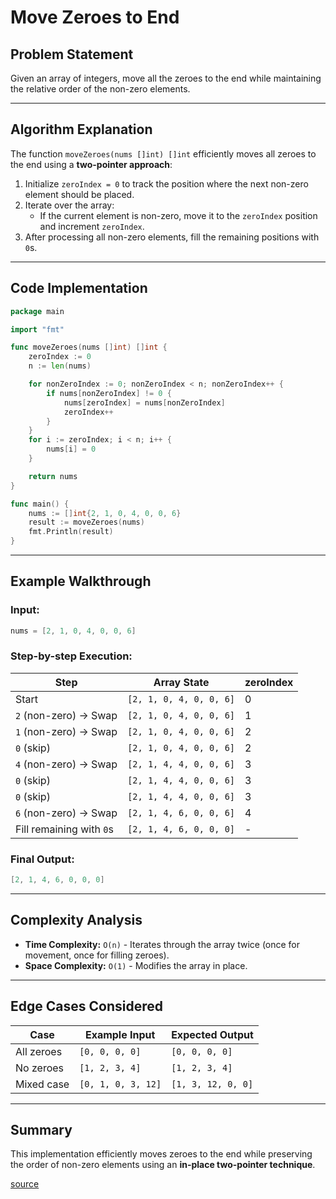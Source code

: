 # Move Zeroes to End

## Problem Statement
Given an array of integers, move all the zeroes to the end while maintaining the relative order of the non-zero elements.

---

## Algorithm Explanation

The function `moveZeroes(nums []int) []int` efficiently moves all zeroes to the end using a **two-pointer approach**:

1. Initialize `zeroIndex = 0` to track the position where the next non-zero element should be placed.
2. Iterate over the array:
   - If the current element is non-zero, move it to the `zeroIndex` position and increment `zeroIndex`.
3. After processing all non-zero elements, fill the remaining positions with `0`s.

---

## Code Implementation

```go
package main

import "fmt"

func moveZeroes(nums []int) []int {
	zeroIndex := 0
	n := len(nums)

	for nonZeroIndex := 0; nonZeroIndex < n; nonZeroIndex++ {
		if nums[nonZeroIndex] != 0 {
			nums[zeroIndex] = nums[nonZeroIndex]
			zeroIndex++
		}
	}
	for i := zeroIndex; i < n; i++ {
		nums[i] = 0
	}

	return nums
}

func main() {
	nums := []int{2, 1, 0, 4, 0, 0, 6}
	result := moveZeroes(nums)
	fmt.Println(result)
}
```

---

## Example Walkthrough
### Input:
```go
nums = [2, 1, 0, 4, 0, 0, 6]
```

### Step-by-step Execution:
| Step | Array State | zeroIndex |
|------|------------|------------|
| Start | `[2, 1, 0, 4, 0, 0, 6]` | 0 |
| `2` (non-zero) → Swap | `[2, 1, 0, 4, 0, 0, 6]` | 1 |
| `1` (non-zero) → Swap | `[2, 1, 0, 4, 0, 0, 6]` | 2 |
| `0` (skip) | `[2, 1, 0, 4, 0, 0, 6]` | 2 |
| `4` (non-zero) → Swap | `[2, 1, 4, 4, 0, 0, 6]` | 3 |
| `0` (skip) | `[2, 1, 4, 4, 0, 0, 6]` | 3 |
| `0` (skip) | `[2, 1, 4, 4, 0, 0, 6]` | 3 |
| `6` (non-zero) → Swap | `[2, 1, 4, 6, 0, 0, 6]` | 4 |
| Fill remaining with `0`s | `[2, 1, 4, 6, 0, 0, 0]` | - |

### **Final Output:**
```go
[2, 1, 4, 6, 0, 0, 0]
```

---

## Complexity Analysis
- **Time Complexity:** `O(n)` - Iterates through the array twice (once for movement, once for filling zeroes).
- **Space Complexity:** `O(1)` - Modifies the array in place.

---

## Edge Cases Considered
| Case | Example Input | Expected Output |
|------|--------------|----------------|
| All zeroes | `[0, 0, 0, 0]` | `[0, 0, 0, 0]` |
| No zeroes | `[1, 2, 3, 4]` | `[1, 2, 3, 4]` |
| Mixed case | `[0, 1, 0, 3, 12]` | `[1, 3, 12, 0, 0]` |

---

## Summary
This implementation efficiently moves zeroes to the end while preserving the order of non-zero elements using an **in-place two-pointer technique**.


[source](https://leetcode.com/problems/move-zeroes)